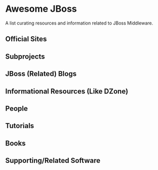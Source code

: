 # Awesome JBoss

A list curating resources and information related to JBoss Middleware.

## Official Sites


## Subprojects


## JBoss (Related) Blogs


## Informational Resources (Like DZone)


## People


## Tutorials


## Books


## Supporting/Related Software

